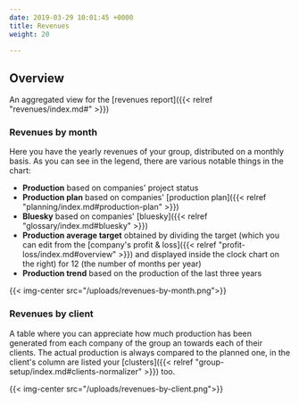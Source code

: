 ```yaml
---
date: 2019-03-29 10:01:45 +0000
title: Revenues
weight: 20

---
```

## Overview

An aggregated view for the [revenues report]({{< relref "revenues/index.md#" >}})

### Revenues by month

Here you have the yearly revenues of your group, distributed on a monthly basis. As you can see in the legend, there are various notable things in the chart:

*	**Production** based on companies' project status
*	**Production plan** based on companies' [production plan]({{< relref "planning/index.md#production-plan" >}})
*	**Bluesky** based on companies' [bluesky]({{< relref "glossary/index.md#bluesky" >}})
*	**Production average target** obtained by dividing the target (which you can edit from the [company's profit & loss]({{< relref "profit-loss/index.md#overview" >}}) and displayed inside the clock chart on the right) for 12 (the number of months per year)
*	**Production trend** based on the production of the last three years

{{< img-center src="/uploads/revenues-by-month.png">}}

### Revenues by client

A table where you can appreciate how much production has been generated from each company of the group an towards each of their clients. The actual production is always compared to the planned one, in the client's column are listed your [clusters]({{< relref "group-setup/index.md#clients-normalizer" >}}) too.

{{< img-center src="/uploads/revenues-by-client.png">}}
